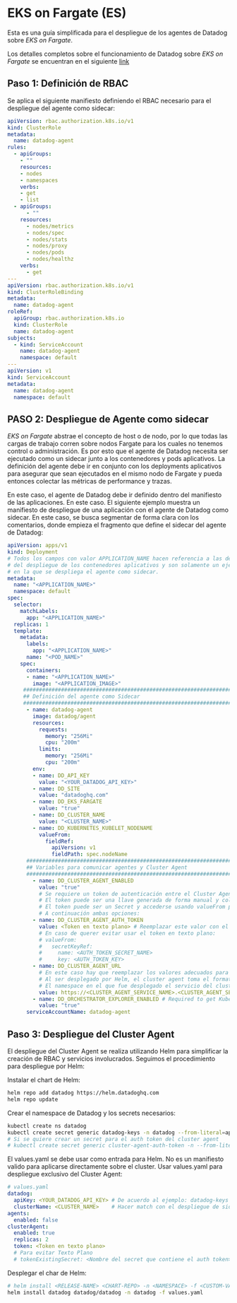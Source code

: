 # EKS on Fargate (ES)
Esta es una guía simplificada para el despliegue de los agentes de Datadog sobre *EKS on Fargate*.

Los detalles completos sobre el funcionamiento de Datadog sobre *EKS on Fargate* se encuentran en el siguiente [link](https://docs.datadoghq.com/integrations/eks_fargate/#overview)

## Paso 1: Definición de RBAC

Se aplica el siguiente manifiesto definiendo el RBAC necesario para el despliegue del agente como sidecar:

``` yaml
apiVersion: rbac.authorization.k8s.io/v1
kind: ClusterRole
metadata:
  name: datadog-agent
rules:
  - apiGroups:
    - ""
    resources:
    - nodes
    - namespaces
    verbs:
    - get
    - list
  - apiGroups:
      - ""
    resources:
      - nodes/metrics
      - nodes/spec
      - nodes/stats
      - nodes/proxy
      - nodes/pods
      - nodes/healthz
    verbs:
      - get
---
apiVersion: rbac.authorization.k8s.io/v1
kind: ClusterRoleBinding
metadata:
  name: datadog-agent
roleRef:
  apiGroup: rbac.authorization.k8s.io
  kind: ClusterRole
  name: datadog-agent
subjects:
  - kind: ServiceAccount
    name: datadog-agent
    namespace: default
---
apiVersion: v1
kind: ServiceAccount
metadata:
  name: datadog-agent
  namespace: default

```

## PASO 2: Despliegue de Agente como sidecar

*EKS on Fargate* abstrae el concepto de host o de nodo, por lo que todas las cargas de trabajo corren sobre nodos Fargate para los cuales no tenemos control o administración. Es por esto que el agente de Datadog necesita ser ejecutado como un sidecar junto a los contenedores y pods aplicativos. La definición del agente debe ir en conjunto con los deployments aplicativos para asegurar que sean ejecutados en el mismo nodo de Fargate y pueda entonces colectar las métricas de performance y trazas.

En este caso, el agente de Datadog debe ir definido dentro del manifiesto de las aplicaciones. En este caso. El siguiente ejemplo muestra un manifiesto de despliegue de una aplicación con el agente de Datadog como sidecar. En este caso, se busca segmentar de forma clara con los comentarios, donde empieza el fragmento que define el sidecar del agente de Datadog:

```yaml
apiVersion: apps/v1
kind: Deployment
# Todos los campos con valor APPLICATION_NAME hacen referencia a las definiciones
# del despliegue de los contenedores aplicativos y son solamente un ejemplo de la forma
# en la que se despliega el agente como sidecar.
metadata:
  name: "<APPLICATION_NAME>"
  namespace: default
spec:
  selector:
    matchLabels:
      app: "<APPLICATION_NAME>"
  replicas: 1
  template:
    metadata:
      labels:
        app: "<APPLICATION_NAME>"
      name: "<POD_NAME>"
    spec:
      containers:
      - name: "<APPLICATION_NAME>"
        image: "<APPLICATION_IMAGE>"
     ########################################################################## 
     ## Definición del agente como Sidecar 
     ##########################################################################
      - name: datadog-agent
        image: datadog/agent
        resources:
          requests:
            memory: "256Mi"
            cpu: "200m"
          limits:
            memory: "256Mi"
            cpu: "200m"
        env:
        - name: DD_API_KEY
          value: "<YOUR_DATADOG_API_KEY>"
        - name: DD_SITE
          value: "datadoghq.com"
        - name: DD_EKS_FARGATE
          value: "true"
        - name: DD_CLUSTER_NAME
          value: "<CLUSTER_NAME>"
        - name: DD_KUBERNETES_KUBELET_NODENAME
          valueFrom:
            fieldRef:
              apiVersion: v1
              fieldPath: spec.nodeName
      ##########################################################################
      ## Variables para comunicar agentes y Cluster Agent
      ##########################################################################
        - name: DD_CLUSTER_AGENT_ENABLED
          value: "true"
          # Se requiere un token de autenticación entre el Cluster Agent y los agentes
          # El token puede ser una llave generada de forma manual y colocarse en texto plano
          # El token puede ser un Secret y accederse usando valueFrom para evitar el texto plano
          # A continuación ambas opciones: 
        - name: DD_CLUSTER_AGENT_AUTH_TOKEN
          value: <Token en texto plano> # Reemplazar este valor con el token
          # En caso de querer evitar usar el token en texto plano:
          # valueFrom:
          #   secretKeyRef:
          #     name: <AUTH_TOKEN_SECRET_NAME>  
          #     key: <AUTH_TOKEN_KEY>
        - name: DD_CLUSTER_AGENT_URL
          # En este caso hay que reemplazar los valores adecuados para referenciar al cluster agent:
          # Al ser desplegado por Helm, el cluster agent toma el formato <RELEASE_NAME>-cluster-agent
          # El namespace en el que fue desplegado el servicio del cluster agent
          value: https://<CLUSTER_AGENT_SERVICE_NAME>.<CLUSTER_AGENT_SERVICE_NAMESPACE>.svc.cluster.local:5005
        - name: DD_ORCHESTRATOR_EXPLORER_ENABLED # Required to get Kubernetes resources view
          value: "true"
      serviceAccountName: datadog-agent  
```

## Paso 3: Despliegue del Cluster Agent
El despliegue del Cluster Agent se realiza utilizando Helm para simplificar la creación de RBAC y servicios involucrados. Seguimos el procedimiento para despliegue por Helm:

Instalar el chart de Helm:
``` bash
helm repo add datadog https://helm.datadoghq.com
helm repo update
```
Crear el namespace de Datadog y los secrets necesarios:
``` bash
kubectl create ns datadog
kubectl create secret generic datadog-keys -n datadog --from-literal=api-key=<API-KEY>
# Si se quiere crear un secret para el auth token del cluster agent
# kubectl create secret generic cluster-agent-auth-token -n --from-literal=auth-token=<AUTH-TOKEN>

```
El values.yaml se debe usar como entrada para Helm. No es un manifiesto valido para aplicarse directamente sobre el cluster. Usar values.yaml para despliegue exclusivo del Cluster Agent:

``` yaml
# values.yaml
datadog:
  apiKey: <YOUR_DATADOG_API_KEY> # De acuerdo al ejemplo: datadog-keys
  clusterName: <CLUSTER_NAME>    # Hacer match con el despliegue de sidecar de los agentes
agents:
  enabled: false
clusterAgent:
  enabled: true
  replicas: 2
  token: <Token en texto plano>
  # Para evitar Texto Plano
  # tokenExistingSecret: <Nombre del secret que contiene el auth token>
```

Desplegar el char de Helm:

``` bash
# helm install <RELEASE-NAME> <CHART-REPO> -n <NAMESPACE> -f <CUSTOM-VALUES-FILE>
helm install datadog datadog/datadog -n datadog -f values.yaml
```
